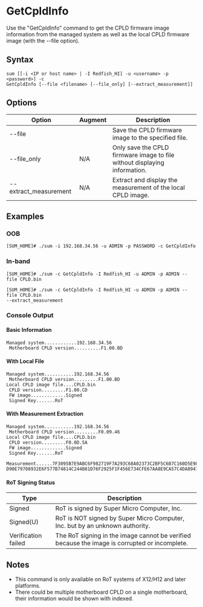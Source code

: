 # GetCpldInfo

Use the "GetCpldInfo" command to get the CPLD firmware image information from the managed system as well as the local CPLD firmware image (with the --file option).

## Syntax

```
sum [[-i <IP or host name> | -I Redfish_HI] -u <username> -p <password>] -c
GetCpldInfo [--file <filename> [--file_only] [--extract_measurement]]
```

## Options

| Option | Augment | Description |
|--------|---------|-------------|
| --file | <filename> | Save the CPLD firmware image to the specified file. |
| --file_only | N/A | Only save the CPLD firmware image to file without displaying information. |
| --extract_measurement | N/A | Extract and display the measurement of the local CPLD image. |

## Examples

### OOB

```
[SUM_HOME]# ./sum -i 192.168.34.56 -u ADMIN -p PASSWORD -c GetCpldInfo
```

### In-band

```
[SUM_HOME]# ./sum -c GetCpldInfo -I Redfish_HI -u ADMIN -p ADMIN --file CPLD.bin

[SUM_HOME]# ./sum -c GetCpldInfo -I Redfish_HI -u ADMIN -p ADMIN --file CPLD.bin
--extract_measurement
```

### Console Output

#### Basic Information

```
Managed system............192.168.34.56
 Motherboard CPLD version..........F1.00.BD
```

#### With Local File

```
Managed system...........192.168.34.56
 Motherboard CPLD version.........F1.00.BD
Local CPLD image file....CPLD.bin
 CPLD version.........F1.00.CD
 FW image.............Signed
 Signed Key.......RoT
```

#### With Measurement Extraction

```
Managed system...........192.168.34.56
 Motherboard CPLD version.........F0.09.46
Local CPLD image file....CPLD.bin
 CPLD version.........F0.0D.5A
 FW image.............Signed
 Signed Key.......RoT
 Measurement......7F3095B7E9ABC6F982719F7A293C68A02373C2BF5C6B7C160D5E980
D90E79708932E6F577B74814C244B81D76F2925F1F456E734CFE67AA8E9CA57C4DA894757
```

#### RoT Signing Status

| Type | Description |
|------|-------------|
| Signed | RoT is signed by Super Micro Computer, Inc. |
| Signed(U) | RoT is NOT signed by Super Micro Computer, Inc. but by an unknown authority. |
| Verification failed | The RoT signing in the image cannot be verified because the image is corrupted or incomplete. |

## Notes

- This command is only available on RoT systems of X12/H12 and later platforms.
- There could be multiple motherboard CPLD on a single motherboard, their information would be shown with indexed.